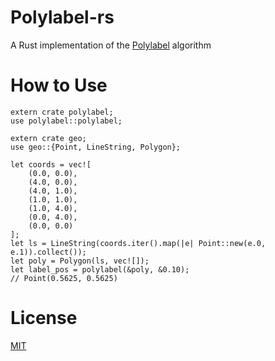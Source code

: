 # Polylabel-rs
A Rust implementation of the [Polylabel](https://github.com/mapbox/polylabel) algorithm
# How to Use

    extern crate polylabel;
    use polylabel::polylabel;

    extern crate geo;
    use geo::{Point, LineString, Polygon};

    let coords = vec![
        (0.0, 0.0),
        (4.0, 0.0),
        (4.0, 1.0),
        (1.0, 1.0),
        (1.0, 4.0),
        (0.0, 4.0),
        (0.0, 0.0)
    ];
    let ls = LineString(coords.iter().map(|e| Point::new(e.0, e.1)).collect());
    let poly = Polygon(ls, vec![]);
    let label_pos = polylabel(&poly, &0.10);
    // Point(0.5625, 0.5625)

# License
[MIT](license.txt)
